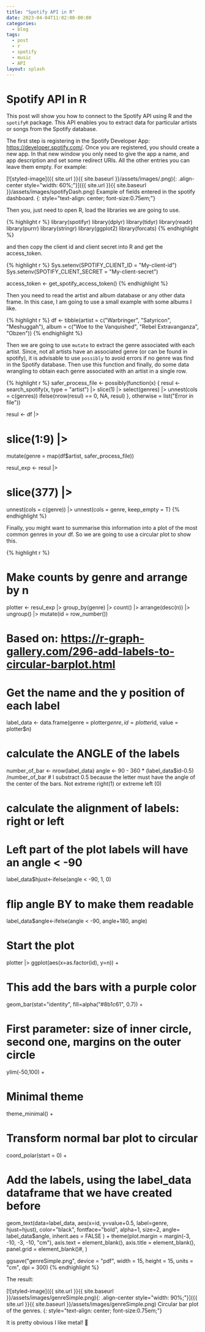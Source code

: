 ```yaml
---
title: "Spotify API in R"
date: 2023-04-04T11:02:00-00:00
categories:
  - blog
tags:
  - post
  - r
  - spotify
  - music
  - API
layout: splash
---
```


# Spotify API in R

This post will show you how to connect to the Spotify API using R and the `spotifyR` package. This API enables you to extract data for particular artists or songs from the Spotify database. 

The first step is registering in the Spotify Developer App: https://developer.spotify.com/. Once you are registered, you should create a new app. In that new window you only need to give the app a name, and app description and set some redirect URIs. All the other entries you can leave them empty. For example:

[![styled-image]({{ site.url }}{{ site.baseurl }}/assets/images/.png){: .align-center style="width: 60%;"}]({{ site.url }}{{ site.baseurl }}/assets/images/spotifyDash.png) Example of fields entered in the spotify dashboard.
{: style="text-align: center; font-size:0.75em;"}

Then you, just need to open R, load the libraries we are going to use.

{% highlight r %}
library(spotifyr)
library(dplyr)
library(tidyr)
library(readr)
library(purrr)
library(stringr)
library(ggplot2)
library(forcats)
{% endhighlight %}

and then copy the client id and client secret into R and get the access_token.

{% highlight r %}
Sys.setenv(SPOTIFY_CLIENT_ID = "My-client-id")
Sys.setenv(SPOTIFY_CLIENT_SECRET = "My-client-secret")

access_token <- get_spotify_access_token()
{% endhighlight %}

Then you need to read the artist and album database or any other data frame. In this case, I am going to use a small example with some albums I like.

{% highlight r %}
df <- tibble(artist = c("Warbringer", "Satyricon", "Meshuggah"),
            album = c("Woe to the Vanquished", "Rebel Extravanganza", "Obzen"))
{% endhighlight %}

Then we are going to use `mutate` to extract the genre associated with each artist. Since, not all artists have an associated genre (or can be found in spotify), it is advisable to use `possibly` to avoid errors if no genre was find in the Spotify database. Then use this function and finally, do some data wrangling to obtain each genre associated with an artist in a single row.

{% highlight r %}
safer_process_file <- possibly(function(x) {
  resul <- search_spotify(x, type = "artist") |>
    slice(1) |>
    select(genres) |>
    unnest(cols = c(genres))
  ifelse(nrow(resul) == 0, NA, resul)
},
otherwise = list("Error in file"))

resul <- df |>
  # slice(1:9) |>
  mutate(genre = map(df$artist, safer_process_file))

resul_exp <- resul |>
  # slice(377) |>
  unnest(cols = c(genre)) |>
  unnest(cols = genre,
         keep_empty = T)
{% endhighlight %}

Finally, you might want to summarise this information into a plot of the most common genres in your df. So we are going to use a circular plot to show this.

{% highlight r %}
# Make counts by genre and arrange by n
plotter <- resul_exp |>
  group_by(genre) |>
  count() |>
  arrange(desc(n)) |>
  ungroup() |>
  mutate(id = row_number())

# Based on: https://r-graph-gallery.com/296-add-labels-to-circular-barplot.html
# Get the name and the y position of each label
label_data <- data.frame(genre = plotter$genre,
                         id = plotter$id,
                         value = plotter$n)

# calculate the ANGLE of the labels
number_of_bar <- nrow(label_data)
angle <-  90 - 360 * (label_data$id-0.5) /number_of_bar     # I substract 0.5 because the letter must have the angle of the center of the bars. Not extreme right(1) or extreme left (0)

# calculate the alignment of labels: right or left
# Left part of the plot labels will have an angle < -90
label_data$hjust<-ifelse(angle < -90, 1, 0)

# flip angle BY to make them readable
label_data$angle<-ifelse(angle < -90, angle+180, angle)

# Start the plot
plotter |>
  ggplot(aes(x=as.factor(id), y=n)) +       
  # This add the bars with a purple color
  geom_bar(stat="identity", fill=alpha("#8b1c61", 0.7)) +
  # First parameter: size of inner circle, second one, margins on the outer circle
  ylim(-50,100) +
  # Minimal theme
  theme_minimal() +
  # Transform normal bar plot to circular
  coord_polar(start = 0) +
  # Add the labels, using the label_data dataframe that we have created before
  geom_text(data=label_data,
            aes(x=id,
                y=value+0.5, label=genre, hjust=hjust),
            color="black",
            fontface="bold",
            alpha=1,
            size=2,
            angle= label_data$angle,
            inherit.aes = FALSE ) +
  theme(plot.margin = margin(-3, -10, -3, -10, "cm"),
        axis.text = element_blank(),
        axis.title = element_blank(),
        panel.grid = element_blank()#,
  )

ggsave("genreSimple.png",
       device = "pdf",
       width = 15,
       height = 15,
       units = "cm",
       dpi = 300)
{% endhighlight %}

The result:

[![styled-image]({{ site.url }}{{ site.baseurl }}/assets/images/genreSimple.png){: .align-center style="width: 90%;"}]({{ site.url }}{{ site.baseurl }}/assets/images/genreSimple.png) Circular bar plot of the genres.
{: style="text-align: center; font-size:0.75em;"}

It is pretty obvious I like metal! 🤘